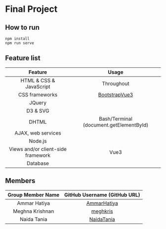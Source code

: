 # Final Project

## How to run
```
npm install
npm run serve
```

## Feature list
| Feature | Usage|
| :------------------------:|:--------------------------------------:|
| HTML & CSS & JavaScript | Throughout |
| CSS frameworks  | [BootstrapVue3](https://cdmoro.github.io/bootstrap-vue-3/) |
| JQuery | |
| D3 & SVG| |
| DHTML | Bash/Terminal (document.getElementById) |
| AJAX, web services | |
| Node.js | |
| Views and/or client-side framework | Vue3 |
| Database | |


## Members
| Group Member Name | GitHub Username (GitHub URL)|
| :------------------------:|:--------------------------------------:|
| Ammar Hatiya | [AmmarHatiya](https://github.com/AmmarHatiya) |
| Meghna Krishnan | [meghkris](https://github.com/meghkris) |
| Naida Tania | [NaidaTania](https://github.com/NaidaTania) |

